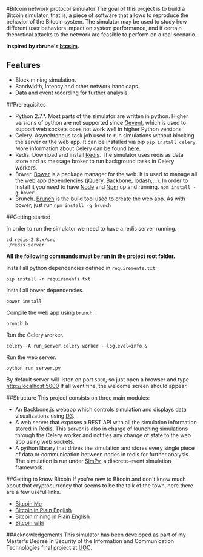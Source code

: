#Bitcoin network protocol simulator
The goal of this project is to build a Bitcoin simulator, that is, a piece of software that allows
to reproduce the behavior of the Bitcoin system. The simulator may be used to study how
different user behaviors impact on system performance, and if certain theoretical attacks to the network
are feasible to perform on a real scenario.

**Inspired by rbrune's [btcsim](https://github.com/rbrune/btcsim).**


## Features

* Block mining simulation.
* Bandwidth, latency and other network handicaps.
* Data and event recording for further analysis.

##Prerequisites

* Python 2.7.*. Most parts of the simulator are written in python. Higher versions of python are not supported since [Gevent](http://www.gevent.org/), which is used
to support web sockets does not work well in higher Python versions
* Celery. Asynchronous task job used to run simulations without blocking the server or the web app. It can be installed via pip `pip install celery`. More information
 about Celery can be found [here](http://www.celeryproject.org/).
* Redis. Download and install [Redis](http://redis.io). The simulator uses redis as data store and as message broker to run background tasks in Celery workers.
* Bower. [Bower](http://bower.io/) is a package manager for the web. It is used to manage all the web app dependencies (jQuery, Backbone, lodash,...). In order
to install it you need to have [Node](http://nodejs.org/) and [Npm](https://www.npmjs.org/) up and running. `npm install -g bower`
* Brunch. [Brunch](http://brunch.io/) is the build tool used to create the web app. As with bower, just run `npm install -g brunch`

##Getting started

In order to run the simulator we need to have a redis server running.

    cd redis-2.8.x/src
    ./redis-server

**All the following commands must be run in the project root folder.**

Install all python dependencies defined in `requirements.txt`.

    pip install -r requirements.txt

Install all bower dependencies.

    bower install

Compile the web app using `brunch`.

    brunch b

Run the Celery worker.

    celery -A run_server.celery worker --loglevel=info &

Run the web server.

    python run_server.py

By default server will listen on port `5000`, so just open a browser and type [http://localhost:5000](http://localhost:5000)
If all went fine, the welcome screen should appear.

##Structure
This project consists on three main modules:

* An [Backbone.js](http://backbonejs.org) webapp which controls simulation and displays data visualizations using [D3](http://d3js.org).
* A web server that exposes a REST API with all the simulation information stored in Redis. This server is also in charge of launching simulations
through the Celery worker and notifies any change of state to the web app using web sockets.
* A python library that drives the simulation and stores every single piece of data or communication between nodes in redis for further analysis.
 The simulation is run under [SimPy](http://simpy.readthedocs.com), a discrete-event simulation framework.

##Getting to know Bitcoin
If you're new to Bitcoin and don't know much about that cryptocurrency that seems to be the talk of the town, here there
are a few useful links.

* [Bitcoin Me](http://bitcoinme.com)
* [Bitcoin in Plain English](http://codinginmysleep.com/bitcoin-in-plain-english/)
* [Bitcoin mining in Plain English](http://codinginmysleep.com/bitcoin-mining-in-plain-english/)
* [Bitcoin wiki](https://en.bitcoin.it/wiki/Main_Page)

##Acknowledgements
This simulator has been developed as part of my Master's Degree in Security of the Information
and Communication Technologies final project at [UOC](http://www.uoc.edu/).
